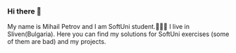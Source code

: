 ### Hi there 👋
My name is Mihail Petrov and I am SoftUni student.👨🏻‍🎓
I live in Sliven(Bulgaria).
Here you can find my solutions for SoftUni exercises (some of them are bad) and my projects.
<!--
**mpetrov08/mpetrov08** is a ✨ _special_ ✨ repository because its `README.md` (this file) appears on your GitHub profile.

Here are some ideas to get you started:

- 🔭 I’m currently working on ...
- 🌱 I’m currently learning ...
- 👯 I’m looking to collaborate on ...
- 🤔 I’m looking for help with ...
- 💬 Ask me about ...
- 📫 How to reach me: ...
- 😄 Pronouns: ...
- ⚡ Fun fact: ...
-->
